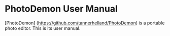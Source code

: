 # PhotoDemon User Manual

[PhotoDemon] (https://github.com/tannerhelland/PhotoDemon) is a portable photo editor.  This is its user manual.
